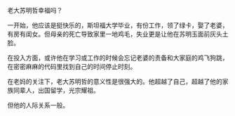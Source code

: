 老大苏明哲幸福吗？

一开始，他应该是挺快乐的，斯坦福大学毕业，有份工作，领了绿卡，娶了老婆，有房有闺女。但母亲的死亡导致家里一地鸡毛，失业更是让他在苏明玉面前灰头土脸。

在投入方面，或许他在学习或工作的时候会忘记老婆的责备和大家庭的鸡飞狗跳，在密密麻麻的代码里找到自己的时间停止时刻。

在老妈的关注下，老大苏明哲的意义性是很强大的。他超越了自己，超越了他的家族同辈人，出国留学，光宗耀祖。

但他的人际关系一般。


<!--stackedit_data:
eyJoaXN0b3J5IjpbLTEzNjE0NDgwMjUsMTE1NDE0OTI3Ml19
-->